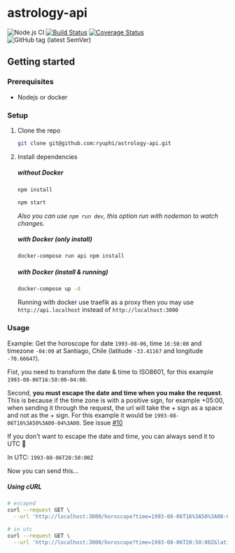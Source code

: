 # astrology-api

 ![Node.js CI](https://github.com/ryuphi/astrology-api/workflows/Node.js%20CI/badge.svg?branch=master) [![Build Status](https://travis-ci.com/ryuphi/astrology-api.svg?branch=master)](https://travis-ci.com/ryuphi/astrology-api) [![Coverage Status](https://coveralls.io/repos/github/ryuphi/astrology-api/badge.svg)](https://coveralls.io/github/ryuphi/astrology-api) ![GitHub tag (latest SemVer)](https://img.shields.io/github/v/tag/ryuphi/astrology-api?label=version)

<!-- Una api rest astrologica 🤷‍♂️ utilizando [swisseph](https://github.com/mivion/swisseph), un package que hace un binding entre nodejs y [Swiss ephemeris](https://www.astro.com/swisseph/swephinfo_e.htm). -->

## Getting started

### Prerequisites

* Nodejs or docker

### Setup

1. Clone the repo

    ```bash
    git clone git@github.com:ryuphi/astrology-api.git
    ```

2. Install dependencies

    ##### without Docker

    ```bash
    npm install
    ```

    ```bash
    npm start
    ```

    *Also you can use `npm run dev`, this option run with nodemon to watch changes.*

    ##### with Docker (only install)

    ```bash
    docker-compose run api npm install
    ```

    ##### with Docker (install & running)

    ```bash
    docker-compose up -d
    ```
   Running with docker use traefik as a proxy then you may use `http://api.localhost` instead of `http://localhost:3000`

### Usage

Example: Get the horoscope for date `1993-08-06`, time `16:50:00` and timezone `-04:00` at Santiago, Chile (latitude `-33.41167` and longitude `-70.66647`).

Fist, you need to transform the date & time to ISO8601, for this example `1993-08-06T16:50:00-04:00`.

Second, __you must escape the date and time when you make the request__.
This is because if the time zone is with a positive sign, for example +05:00,
when sending it through the request, the url will take the + sign as a space and not as the + sign.
For this example it would be `1993-08-06T16%3A50%3A00-04%3A00`. See issue [#10](https://github.com/ryuphi/astrology-api/issues/10)

If you don't want to escape the date and time, you can always send it to UTC 🙂

In UTC: `1993-08-06T20:50:00Z`

Now you can send this...

##### Using cURL

```bash
# escaped
curl --request GET \
  --url 'http://localhost:3000/horoscope?time=1993-08-06T16%3A50%3A00-04%3A00&latitude=-33.41167&longitude=-70.66647'
```

```bash
# in utc
curl --request GET \
  --url 'http://localhost:3000/horoscope?time=1993-08-06T20:50:00Z&latitude=-33.41167&longitude=-70.66647'
```
